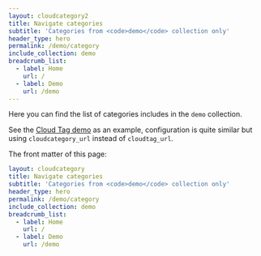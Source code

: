 ```yaml
---
layout: cloudcategory2
title: Navigate categories
subtitle: 'Categories from <code>demo</code> collection only'
header_type: hero
permalink: /demo/category
include_collection: demo
breadcrumb_list:
  - label: Home
    url: /
  - label: Demo
    url: /demo
---
```


Here you can find the list of categories includes in the `demo` collection.

See the [Cloud Tag demo](https://dieghernan.github.io/chulapa/demo/tags) as an example, configuration is quite similar but using `cloudcategory_url` instead of `cloudtag_url`.


The front matter of this page:

```yaml
layout: cloudcategory
title: Navigate categories
subtitle: 'Categories from <code>demo</code> collection only'
header_type: hero
permalink: /demo/category
include_collection: demo
breadcrumb_list:
  - label: Home
    url: /
  - label: Demo
    url: /demo
```

